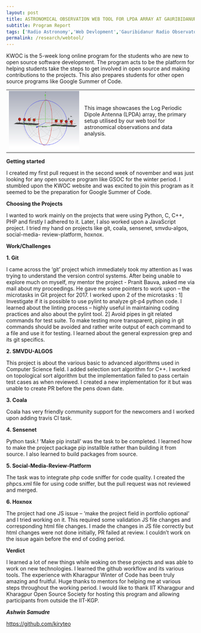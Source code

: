 ```yaml
---
layout: post
title: ASTRONOMICAL OBSERVATION WEB TOOL FOR LPDA ARRAY AT GAURIBIDANUR RADIO OBSERVATORY
subtitle: Program Report
tags: ['Radio Astronomy','Web Devlopment','Gauribidanur Radio Observatory']
permalink: /research/webtool/
---
```


KWOC is the 5-week long online program for the students who are new to
open source software development. The program acts to be the platform for
helping students take the steps to get involved in open source and making
contributions to the projects. This also prepares students for other open source
programs like Google Summer of Code.

<table style="width: 100%;">
<tr>
<td style="width: 40%;"> <!-- Image cell with 40% width -->
<img src="r1_1.png" alt="Setup" style="width: 100%;"> <!-- Makes the image fill the cell -->
</td>
<td valign="middle" style="width: 60%;"> <!-- Text cell with 60% width -->
This image showcases the Log Periodic Dipole Antenna (LPDA) array, the primary setup utilised by our web tool for astronomical observations and data analysis.
</td>

</tr>
</table>

**Getting started**

I created my first pull request in the second week of november and was just
looking for any open source program like GSOC for the winter period. I
stumbled upon the KWOC website and was excited to join this program as it
seemed to be the preparation for Google Summer of Code.

**Choosing the Projects**

I wanted to work mainly on the projects that were using Python, C, C++, PHP
and firstly I adhered to it. Later, I also worked upon a JavaScript project. I
tried my hand on projects like git, coala, sensenet, smvdu-algos, social-media-
review-platform, hoxnox.

**Work/Challenges**

**1. Git**

I came across the ‘git’ project which immediately took my attention as I was
trying to understand the version control systems. After being unable to explore
much on myself, my mentor the project - Pranit Bauva, asked me via mail about
my proceedings. He gave me some pointers to work upon – the microtasks in
Git project for 2017. I worked upon 2 of the microtasks :
1] Investigate if it is possible to use pylint to analyze git-p4 python code.
I learned about the linting process – highly useful in maintaining coding
practices and also about the pylint tool.
2] Avoid pipes in git related commands for test suite.
To make testing more transparent, piping in git commands should be avoided
and rather write output of each command to a file and use it for testing. I
learned about the general expression grep and its git specifics.

**2. SMVDU-ALGOS**

This project is about the various basic to advanced algorithms used in
Computer Science field. I added selection sort algorithm for C++.
I worked on topological sort algorithm but the implementation failed to pass
certain test cases as when reviewed. I created a new implementation for it but
was unable to create PR before the pens down date.

**3. Coala**

Coala has very friendly community support for the newcomers and I worked
upon adding travis CI task.

**4. Sensenet**

Python task.! ‘Make pip install’ was the task to be completed. I learned how to
make the project package pip installble rather than building it from source. I
also learned to build packages from source.

**5. Social-Media-Review-Platform**

The task was to integrate php code sniffer for code quality. I created the
phpcs.xml file for using code sniffer, but the pull request was not reviewed and
merged.

**6. Hoxnox**

The project had one JS issue – ‘make the project field in portfolio optional’ and I
tried working on it. This required some validation JS file changes and
corresponding html file changes.
I made the changes in JS file correctly but html changes were not done initially,
PR failed at review. I couldn’t work on the issue again before the end of coding
period.

**Verdict**

I learned a lot of new things while woking on these projects and was able to
work on new technologies. I learned the github workflow and its various tools.
The experience with Kharagpur Winter of Code has been truly amazing and
fruitful. Huge thanks to mentors for helping me at various steps throughout the
working period. I would like to thank IIT Kharagpur and Kharagpur Open Source Society for hosting this program and allowing participants from outside the
IIT-KGP.


***Ashwin Samudre***

https://github.com/kiryteo
